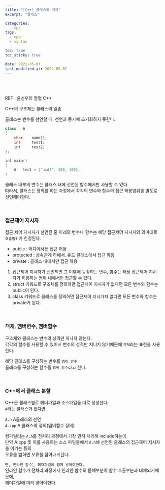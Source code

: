 ```yaml
---
title: "[C++] 클래스와 객체"
excerpt: "클래스"

categories:
  - cpp
tags:
  - cpp
  - syntax

toc: true
toc_sticky: true

date: 2022-05-07
last_modified_at: 2022-05-07
---
```


<br>
<br>

REF : 윤성우의 열혈 C++

C++의 구조체는 클래스의 일종.  

클래스는 변수를 선언할 때, 선언과 동시에 초기화하지 못한다.  

```cpp
class	A
{
	char	name[];
	int		test1;
	int		test2;
};

int main()
{
	A	test = {"asdf", 100, 100};
}
```

클래스 내부의 변수는 클래스 내에 선언된 함수에서만 사용할 수 있다.  
따라서, 클래스는 정의를 하는 과정에서 각각의 변수와 함수의 접근 허용범위를 별도로 선언해야한다.  

<br>

### 접근제어 지시자

접근 제어 지시자가 선언된 줄 아래의 변수나 함수는 해당 접근제어 지시자의 의미대로  
`호출범위`가 한정된다.  

- public : 어디에서든 접근 허용
- protected : 상속관계 하에서, 유도 클래스에서 접근 허용
- private : 클래스 내에서만 접근 허용

1. 접근제어 지시자가 선언되면 그 이후에 등장하는 변수, 함수는 해당 접근제어 지시자가 
허용하는 범위 내에서만 접근할 수 있다.  
2. struct 키워드로 구조체를 정의하면 접근제어 지시자가 없다면 모든 변수와 함수는 public이 된다.  
3. class 키워드로 클래스를 정의하면 접근제어 지시가자 없다면 모든 변수와 함수는 private가 된다.  


<br>

### 객체, 멤버변수, 멤버함수

구조체와 클래스는 변수의 성격만 지니지 않는다.  
각각의 함수를 사용할 수 있어서 변수의 성격만 지니지 않기때문에 `객체`라는 표현을 사용한다.   

해당 클래스를 구성하는 변수를 `멤버 변수`  
클래스를 구성하는 함수를 `멤버 함수`라고 한다.  


<br>

### C++에서 클래스 분할

C++은 클래스별로 헤더파일과 소스파일을 따로 생성한다.  
`A`라는 클래스가 있다면,  

`A.h` A클래스의 선언  
`A.cpp` A 클래스의 정의(멤버함수 정의)  

컴파일러는 `A.h`를 전처리 과정에서 가장 먼저 처리해 include하는데,  
만약 A.cpp 및 이를 사용하는 소스 파일들에서 `A.h`에 선언된 클래스의 접근제어 지시자를 어기는 등의  
오류를 범하면 오류를 잡아내게된다.  


`단, 인라인 함수는 헤더파일에 함께 넣어야한다.`  
인라인 함수가 전처리 과정에서 인라인 함수의 몸체부분이 함수 호출부분과 대체되기때문에,  
헤더파일에 미리 넣어야한다.  














